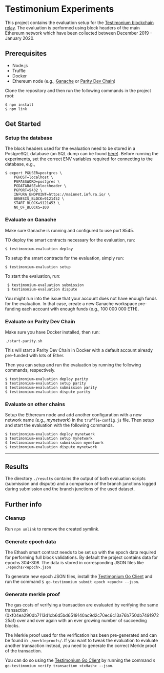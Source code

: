 # Testimonium Experiments
This project contains the evaluation setup for the [Testimonium blockchain relay](https://github.com/pantos-io/testimonium).
The evaluation is performed using block headers of the main Ethereum network which have been collected between December 2019 - January 2020.

## Prerequisites
* Node.js
* Truffle
* Docker
* Ethereum node (e.g., [Ganache](https://www.trufflesuite.com/ganache) or [Parity Dev Chain](https://wiki.parity.io/Private-development-chain))

Clone the repository and then run the following commands in the project root:
```shell script
$ npm install
$ npm link
```  

## Get Started

### Setup the database
The block headers used for the evaluation need to be stored in a PostgreSQL database (an SQL dump can be found [here](https://drive.google.com/file/d/14kiHDXJgKRogNQw0t78dH5AP399_eu7m/view?usp=sharing)).
Before running the experiments, set the correct ENV variables required for connecting to the database, e.g.,
```shell script
$ export PGUSER=postgres \
    PGHOST=localhost \
    PGPASSWORD=postgres \
    PGDATABASE=blockheader \
    PGPORT=5432 \
    INFURA_ENDPOINT=https://mainnet.infura.io/ \
    GENESIS_BLOCK=9121452 \
    START_BLOCK=9121453 \
    NO_OF_BLOCKS=100
```

### Evaluate on Ganache
Make sure Ganache is running and configured to use port 8545.

TO deploy the smart contracts necessary for the evaluation, run:
```shell script
$ testimonium-evaluation deploy
```

To setup the smart contracts for the evaluation, simply run:
```shell script
$ testimonium-evaluation setup
```

To start the evaluation, run:
```
 $ testimonium-evaluation submission
 $ testimonium-evaluation dispute
```

You might run into the issue that your account does not have enough funds for the evaluation.
In that case, create a new Ganache workspace pre-funding each account with enough funds (e.g., 100 000 000 ETH).

### Evaluate on Parity Dev Chain
Make sure you have Docker installed, then run:
```shell script
./start-parity.sh
```
This will start a Parity Dev Chain in Docker with a default account already pre-funded with lots of Ether.

Then you can setup and run the evaluation by running the following commands, respectively.
```shell script
$ testimonium-evaluation deploy parity
$ testimonium-evaluation setup parity
$ testimonium-evaluation submission parity
$ testimonium-evaluation dispute parity
```

### Evaluate on other chains
Setup the Ethereum node and add another configuration with a new network name (e.g., _mynetwork_) in the `truffle-config.js` file.
Then setup and start the evaluation with the following commands.
```shell script
$ testimonium-evaluation deploy mynetwork
$ testimonium-evaluation setup mynetwork
$ testimonium-evaluation submission mynetwork
$ testimonium-evaluation dispute mynetwork
```

---

## Results
The directory `./results` contains the output of both evaluation scripts (submission and dispute) and a comparison
of the branch junctions logged during submission and the branch junctions of the used dataset. 

## Further info
### Cleanup
Run `npm unlink` to remove the created symlink.

### Generate epoch data
The Ethash smart contract needs to be set up with the epoch data required for performing full block validations.
By default the project contains data for epochs 304-308. 
The data is stored in corresponding JSON files like `./epochs/<epoch>.json`

To generate new epoch JSON files, install the [Testimonium Go Client](https://github.com/pantos-io/go-testimonium) 
and run the command `$ go-testimonium submit epoch <epoch> --json`.

### Generate merkle proof
The gas costs of verifying a transaction are evaluated by verifying the same transaction (0xf04ea290db7113d1cb6d5bd6519140ac9d2c70ec6c13a76b750db749197225af) 
over and over again with an ever growing number of succeeding blocks.

The Merkle proof used for the verification has been pre-generated and can be found in `./merkleproofs/`.
If you want to tweak the evaluation to evaluate another transaction instead, you need to generate the correct Merkle proof of the transaction.

You can do so using the [Testimonium Go Client](https://github.com/pantos-io/go-testimonium) 
by running the command `$ go-testimonium verify transaction <txHash> --json`. 


